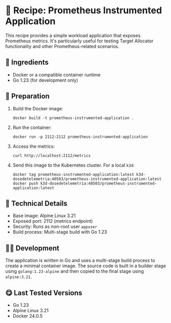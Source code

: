 # 🍜 Recipe: Prometheus Instrumented Application

This recipe provides a simple workload application that exposes Prometheus metrics. It's particularly useful for testing Target Allocator functionality and other Prometheus-related scenarios.

## 🧄 Ingredients

- Docker or a compatible container runtime
- Go 1.23 (for development only)

## 🥣 Preparation

1. Build the Docker image:
   ```terminal
   docker build -t prometheus-instrumented-application .
   ```

2. Run the container:
   ```terminal
   docker run -p 2112:2112 prometheus-instrumented-application
   ```

3. Access the metrics:
   ```terminal
   curl http://localhost:2112/metrics
   ```

4. Send this image to the Kubernetes cluster. For a local `k3d`:
   ```terminal
   docker tag prometheus-instrumented-application:latest k3d-dosedetelemetria:40503/prometheus-instrumented-application:latest
   docker push k3d-dosedetelemetria:40503/prometheus-instrumented-application:latest
   ```

## 🔧 Technical Details

- Base image: Alpine Linux 3.21
- Exposed port: 2112 (metrics endpoint)
- Security: Runs as non-root user `appuser`
- Build process: Multi-stage build with Go 1.23

## 👩‍💻 Development

The application is written in Go and uses a multi-stage build process to create a minimal container image. The source code is built in a builder stage using `golang:1.23-alpine` and then copied to the final stage using `alpine:3.21`.

## 😋 Last Tested Versions

- Go 1.23
- Alpine Linux 3.21
- Docker 24.0.5
